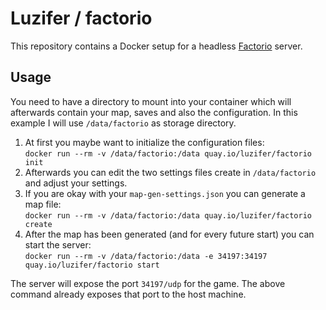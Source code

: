 # Luzifer / factorio

This repository contains a Docker setup for a headless [Factorio](https://www.factorio.com/) server.

## Usage

You need to have a directory to mount into your container which will afterwards contain your map, saves and also the configuration. In this example I will use `/data/factorio` as storage directory.

1. At first you maybe want to initialize the configuration files:  
`docker run --rm -v /data/factorio:/data quay.io/luzifer/factorio init`
2. Afterwards you can edit the two settings files create in `/data/factorio` and adjust your settings.
3. If you are okay with your `map-gen-settings.json` you can generate a map file:  
`docker run --rm -v /data/factorio:/data quay.io/luzifer/factorio create`
4. After the map has been generated (and for every future start) you can start the server:  
`docker run --rm -v /data/factorio:/data -e 34197:34197 quay.io/luzifer/factorio start`

The server will expose the port `34197/udp` for the game. The above command already exposes that port to the host machine.
